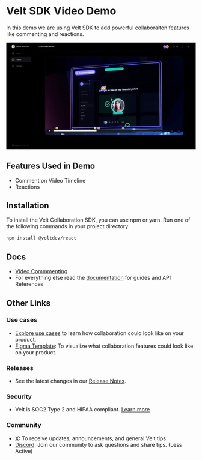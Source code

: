 # Velt SDK Video Demo

In this demo we are using Velt SDK to add powerful collaboraiton features like commenting and reactions.

![Sample App Video](sample-app-video.gif "Sample Video App")

## Features Used in Demo

- Comment on Video Timeline
- Reactions

## Installation

To install the Velt Collaboration SDK, you can use npm or yarn. Run one of the following commands in your project directory:

```zsh
npm install @veltdev/react
```

## Docs

- [Video Commmenting](https://docs.velt.dev/async-collaboration/comments/setup/video-player-setup/video-player-setup)
- For everything else read the [documentation](https://docs.velt.dev/get-started/overview) for guides and API References

## Other Links

### Use cases

- [Explore use cases](https://velt.dev/use-case) to learn how collaboration could look like on your product.
- [Figma Template](https://www.figma.com/community/file/1402312407969730816/velt-collaboration-kit): To visualize what collaboration features could look like on your product.

### Releases

- See the latest changes in our [Release Notes](https://docs.velt.dev/release-notes/).

### Security

- Velt is SOC2 Type 2 and HIPAA compliant. [Learn more](https://velt.dev/security)

### Community

- [X](https://x.com/veltjs): To receive updates, announcements, and general Velt tips.
- [Discord](https://discord.gg/GupvcYH27h): Join our community to ask questions and share tips. (Less Active)
